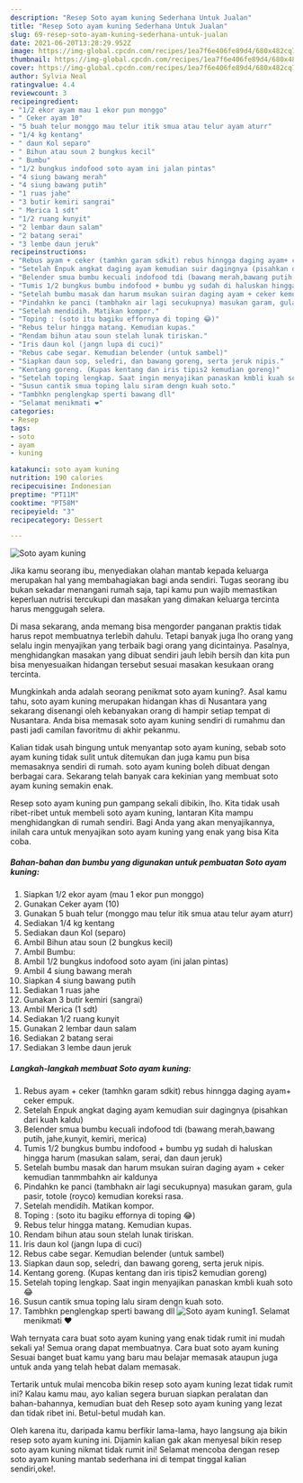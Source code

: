 ```yaml
---
description: "Resep Soto ayam kuning Sederhana Untuk Jualan"
title: "Resep Soto ayam kuning Sederhana Untuk Jualan"
slug: 69-resep-soto-ayam-kuning-sederhana-untuk-jualan
date: 2021-06-20T13:28:29.952Z
image: https://img-global.cpcdn.com/recipes/1ea7f6e406fe89d4/680x482cq70/soto-ayam-kuning-foto-resep-utama.jpg
thumbnail: https://img-global.cpcdn.com/recipes/1ea7f6e406fe89d4/680x482cq70/soto-ayam-kuning-foto-resep-utama.jpg
cover: https://img-global.cpcdn.com/recipes/1ea7f6e406fe89d4/680x482cq70/soto-ayam-kuning-foto-resep-utama.jpg
author: Sylvia Neal
ratingvalue: 4.4
reviewcount: 3
recipeingredient:
- "1/2 ekor ayam mau 1 ekor pun monggo"
- " Ceker ayam 10"
- "5 buah telur monggo mau telur itik smua atau telur ayam aturr"
- "1/4 kg kentang"
- " daun Kol separo"
- " Bihun atau soun 2 bungkus kecil"
- " Bumbu"
- "1/2 bungkus indofood soto ayam ini jalan pintas"
- "4 siung bawang merah"
- "4 siung bawang putih"
- "1 ruas jahe"
- "3 butir kemiri sangrai"
- " Merica 1 sdt"
- "1/2 ruang kunyit"
- "2 lembar daun salam"
- "2 batang serai"
- "3 lembe daun jeruk"
recipeinstructions:
- "Rebus ayam + ceker (tamhkn garam sdkit) rebus hinngga daging ayam+ ceker empuk."
- "Setelah Enpuk angkat daging ayam kemudian suir dagingnya (pisahkan dari kuah kaldu)"
- "Belender smua bumbu kecuali indofood tdi (bawang merah,bawang putih, jahe,kunyit, kemiri, merica)"
- "Tumis 1/2 bungkus bumbu indofood + bumbu yg sudah di haluskan hingga harum (masukan salam, serai, dan daun jeruk)"
- "Setelah bumbu masak dan harum msukan suiran daging ayam + ceker kemudian tanmmbahkn air kaldunya"
- "Pindahkn ke panci (tambhakn air lagi secukupnya) masukan garam, gula pasir, totole (royco) kemudian koreksi rasa."
- "Setelah mendidih. Matikan kompor."
- "Toping : (soto itu bagiku effornya di toping 😂)"
- "Rebus telur hingga matang. Kemudian kupas."
- "Rendam bihun atau soun stelah lunak tiriskan."
- "Iris daun kol (jangn lupa di cuci)"
- "Rebus cabe segar. Kemudian belender (untuk sambel)"
- "Siapkan daun sop, seledri, dan bawang goreng, serta jeruk nipis."
- "Kentang goreng. (Kupas kentang dan iris tipis2 kemudian goreng)"
- "Setelah toping lengkap. Saat ingin menyajikan panaskan kmbli kuah soto 😂"
- "Susun cantik smua toping lalu siram dengn kuah soto."
- "Tambhkn penglengkap sperti bawang dll"
- "Selamat menikmati ❤️"
categories:
- Resep
tags:
- soto
- ayam
- kuning

katakunci: soto ayam kuning 
nutrition: 190 calories
recipecuisine: Indonesian
preptime: "PT11M"
cooktime: "PT58M"
recipeyield: "3"
recipecategory: Dessert

---
```



![Soto ayam kuning](https://img-global.cpcdn.com/recipes/1ea7f6e406fe89d4/680x482cq70/soto-ayam-kuning-foto-resep-utama.jpg)

Jika kamu seorang ibu, menyediakan olahan mantab kepada keluarga merupakan hal yang membahagiakan bagi anda sendiri. Tugas seorang ibu bukan sekadar menangani rumah saja, tapi kamu pun wajib memastikan keperluan nutrisi tercukupi dan masakan yang dimakan keluarga tercinta harus menggugah selera.

Di masa  sekarang, anda memang bisa mengorder panganan praktis tidak harus repot membuatnya terlebih dahulu. Tetapi banyak juga lho orang yang selalu ingin menyajikan yang terbaik bagi orang yang dicintainya. Pasalnya, menghidangkan masakan yang dibuat sendiri jauh lebih bersih dan kita pun bisa menyesuaikan hidangan tersebut sesuai masakan kesukaan orang tercinta. 



Mungkinkah anda adalah seorang penikmat soto ayam kuning?. Asal kamu tahu, soto ayam kuning merupakan hidangan khas di Nusantara yang sekarang disenangi oleh kebanyakan orang di hampir setiap tempat di Nusantara. Anda bisa memasak soto ayam kuning sendiri di rumahmu dan pasti jadi camilan favoritmu di akhir pekanmu.

Kalian tidak usah bingung untuk menyantap soto ayam kuning, sebab soto ayam kuning tidak sulit untuk ditemukan dan juga kamu pun bisa memasaknya sendiri di rumah. soto ayam kuning boleh dibuat dengan berbagai cara. Sekarang telah banyak cara kekinian yang membuat soto ayam kuning semakin enak.

Resep soto ayam kuning pun gampang sekali dibikin, lho. Kita tidak usah ribet-ribet untuk membeli soto ayam kuning, lantaran Kita mampu menghidangkan di rumah sendiri. Bagi Anda yang akan menyajikannya, inilah cara untuk menyajikan soto ayam kuning yang enak yang bisa Kita coba.

<!--inarticleads1-->

##### Bahan-bahan dan bumbu yang digunakan untuk pembuatan Soto ayam kuning:

1. Siapkan 1/2 ekor ayam (mau 1 ekor pun monggo)
1. Gunakan  Ceker ayam (10)
1. Gunakan 5 buah telur (monggo mau telur itik smua atau telur ayam aturr)
1. Sediakan 1/4 kg kentang
1. Sediakan  daun Kol (separo)
1. Ambil  Bihun atau soun (2 bungkus kecil)
1. Ambil  Bumbu:
1. Ambil 1/2 bungkus indofood soto ayam (ini jalan pintas)
1. Ambil 4 siung bawang merah
1. Siapkan 4 siung bawang putih
1. Sediakan 1 ruas jahe
1. Gunakan 3 butir kemiri (sangrai)
1. Ambil  Merica (1 sdt)
1. Sediakan 1/2 ruang kunyit
1. Gunakan 2 lembar daun salam
1. Sediakan 2 batang serai
1. Sediakan 3 lembe daun jeruk




<!--inarticleads2-->

##### Langkah-langkah membuat Soto ayam kuning:

1. Rebus ayam + ceker (tamhkn garam sdkit) rebus hinngga daging ayam+ ceker empuk.
1. Setelah Enpuk angkat daging ayam kemudian suir dagingnya (pisahkan dari kuah kaldu)
1. Belender smua bumbu kecuali indofood tdi (bawang merah,bawang putih, jahe,kunyit, kemiri, merica)
1. Tumis 1/2 bungkus bumbu indofood + bumbu yg sudah di haluskan hingga harum (masukan salam, serai, dan daun jeruk)
1. Setelah bumbu masak dan harum msukan suiran daging ayam + ceker kemudian tanmmbahkn air kaldunya
1. Pindahkn ke panci (tambhakn air lagi secukupnya) masukan garam, gula pasir, totole (royco) kemudian koreksi rasa.
1. Setelah mendidih. Matikan kompor.
1. Toping : (soto itu bagiku effornya di toping 😂)
1. Rebus telur hingga matang. Kemudian kupas.
1. Rendam bihun atau soun stelah lunak tiriskan.
1. Iris daun kol (jangn lupa di cuci)
1. Rebus cabe segar. Kemudian belender (untuk sambel)
1. Siapkan daun sop, seledri, dan bawang goreng, serta jeruk nipis.
1. Kentang goreng. (Kupas kentang dan iris tipis2 kemudian goreng)
1. Setelah toping lengkap. Saat ingin menyajikan panaskan kmbli kuah soto 😂
1. Susun cantik smua toping lalu siram dengn kuah soto.
1. Tambhkn penglengkap sperti bawang dll
<img src="//assets-global.cpcdn.com/assets/icons/button_play-2c75c40dde080a61004c1f40b05d8f140eaff45d7e9e6481dc71c63d2e7c4909.png" alt="Soto ayam kuning">1. Selamat menikmati ❤️




Wah ternyata cara buat soto ayam kuning yang enak tidak rumit ini mudah sekali ya! Semua orang dapat membuatnya. Cara buat soto ayam kuning Sesuai banget buat kamu yang baru mau belajar memasak ataupun juga untuk anda yang telah hebat dalam memasak.

Tertarik untuk mulai mencoba bikin resep soto ayam kuning lezat tidak rumit ini? Kalau kamu mau, ayo kalian segera buruan siapkan peralatan dan bahan-bahannya, kemudian buat deh Resep soto ayam kuning yang lezat dan tidak ribet ini. Betul-betul mudah kan. 

Oleh karena itu, daripada kamu berfikir lama-lama, hayo langsung aja bikin resep soto ayam kuning ini. Dijamin kalian gak akan menyesal bikin resep soto ayam kuning nikmat tidak rumit ini! Selamat mencoba dengan resep soto ayam kuning mantab sederhana ini di tempat tinggal kalian sendiri,oke!.

